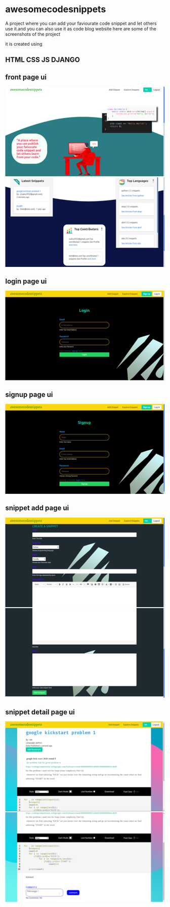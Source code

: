 # awesomecodesnippets
A project where you can add your faviourate code snippet and let others use it.and you can also use it as code blog website
here are some of the screenshots of the project

it is created using 
## HTML CSS JS DJANGO

## front page ui
![alt text](https://github.com/csahu3008/awesomecodesnippets/blob/main/1.png?raw=true)
![alt text](https://github.com/csahu3008/awesomecodesnippets/blob/main/3.png?raw=true)
## login page ui
![alt text](https://github.com/csahu3008/awesomecodesnippets/blob/main/4.png?raw=true)
## signup page ui
![alt text](https://github.com/csahu3008/awesomecodesnippets/blob/main/5.png?raw=true)
## snippet add page ui
![alt text](https://github.com/csahu3008/awesomecodesnippets/blob/main/6.png?raw=true)
![alt text](https://github.com/csahu3008/awesomecodesnippets/blob/main/7.png?raw=true)
## snippet detail page ui
![alt text](https://github.com/csahu3008/awesomecodesnippets/blob/main/8.png?raw=true)
![alt text](https://github.com/csahu3008/awesomecodesnippets/blob/main/9.png?raw=true)
